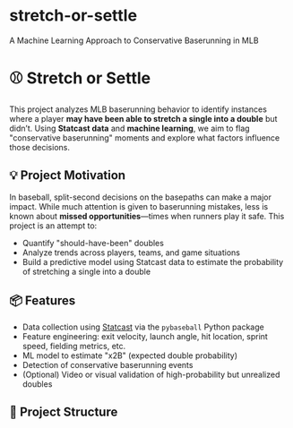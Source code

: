# stretch-or-settle
A Machine Learning Approach to Conservative Baserunning in MLB

# ⚾ Stretch or Settle

This project analyzes MLB baserunning behavior to identify instances where a player **may have been able to stretch a single into a double** but didn’t. Using **Statcast data** and **machine learning**, we aim to flag "conservative baserunning" moments and explore what factors influence those decisions.

## 💡 Project Motivation

In baseball, split-second decisions on the basepaths can make a major impact. While much attention is given to baserunning mistakes, less is known about **missed opportunities**—times when runners play it safe. This project is an attempt to:

- Quantify "should-have-been" doubles
- Analyze trends across players, teams, and game situations
- Build a predictive model using Statcast data to estimate the probability of stretching a single into a double

## 📦 Features

- Data collection using [Statcast](https://baseballsavant.mlb.com/statcast_search) via the `pybaseball` Python package
- Feature engineering: exit velocity, launch angle, hit location, sprint speed, fielding metrics, etc.
- ML model to estimate "x2B" (expected double probability)
- Detection of conservative baserunning events
- (Optional) Video or visual validation of high-probability but unrealized doubles

## 📁 Project Structure

